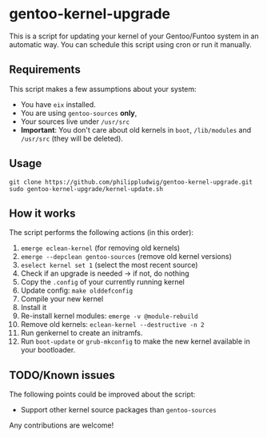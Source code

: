 # gentoo-kernel-upgrade
This is a script for updating your kernel of your Gentoo/Funtoo system in
an automatic way.
You can schedule this script using cron or run it manually.

## Requirements
This script makes a few assumptions about your system:

* You have ``eix`` installed.
* You are using ``gentoo-sources`` **only**,
* Your sources live under ``/usr/src``
* **Important**: You don't care about old kernels in ``boot``, ``/lib/modules`` and ``/usr/src`` (they will be deleted).

## Usage
    git clone https://github.com/philippludwig/gentoo-kernel-upgrade.git
    sudo gentoo-kernel-upgrade/kernel-update.sh

## How it works
The script performs the following actions (in this order):

1. ``emerge eclean-kernel`` (for removing old kernels)
2. ``emerge --depclean gentoo-sources`` (remove old kernel versions)
3. ``eselect kernel set 1`` (select the most recent source)
4. Check if an upgrade is needed -> if not, do nothing
5. Copy the ``.config`` of your currently running kernel
6. Update config: ``make olddefconfig``
7. Compile your new kernel
8. Install it
9. Re-install kernel modules: ``emerge -v @module-rebuild``
10. Remove old kernels: ``eclean-kernel --destructive -n 2``
11. Run genkernel to create an initramfs.
12. Run ``boot-update`` or ``grub-mkconfig`` to make the new kernel available in your bootloader.

## TODO/Known issues
The following points could be improved about the script:

* Support other kernel source packages than ``gentoo-sources``

Any contributions are welcome!
